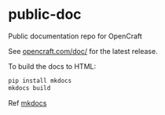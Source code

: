 # public-doc
Public documentation repo for OpenCraft

See [opencraft.com/doc/](http://opencraft.com/doc/) for the latest release.

To build the docs to HTML:

```bash
pip install mkdocs
mkdocs build
```

Ref [mkdocs](http://www.mkdocs.org/)
